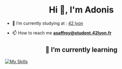 <h1 align="center">Hi 👋, I'm Adonis</h1>

- 🔭 I’m currently studying at : [42 lyon](https://42lyon.fr/)

- 📫 How to reach me **asaffroy@student.42lyon.fr**

<h2 align="center" > 🌱 I’m currently learning </h2>


[![My Skills](https://skillicons.dev/icons?i=c,cpp,js,ts,nestjs,react,html,css)](https://skillicons.dev)
